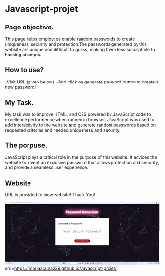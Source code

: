 # Javascript-projet

## Page objective.
This page helps employees enable random passwords to create uniqueness, security and protection.The passwords generated by this website are unique and difficult to guess, making them less susceptible to hacking attempts.

## How to use?
-Visit URL (given below).
-And click on generate pasword button to create a new password!

## My Task.
My task was to improve HTML, and CSS powered by JavaScript code to excellence performence when runned in browser. JavaScript was used to add interactivity to the website and generate random passwords based on requested criterias and needed uniqueness and security. 

## The porpuse.
JavaScript plays a critical role in the purpose of this website. It advices the website to invent an exclusive password that allows protection and security, and provide a seamless user experience.

## Website
URL is provided to view website! Thank You!

![Alt text](screenshot%20project.png) src=https://mariaacuna239.github.io/Javascript-projet/

